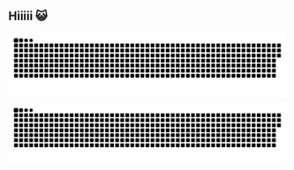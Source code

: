 ##                        Hiiiii 😺
  
![Snake animation](https://github.com/lalvessiqueira/lalvessiqueira/blob/output/github-contribution-grid-snake.svg)

![github contribution grid snake animation](https://raw.githubusercontent.com/lalvessiqueira/lalvessiqueira/output/github-contribution-grid-snake.svg)

<!-- ## 
 <div>
  <a href="https://github.com/lalvessiqueira">
  <img height="180em" src="https://github-readme-stats.vercel.app/api?username=lalvessiqueira&show_icons=true&theme=dracula&include_all_commits=true"/>
  <img align="right" alt="Leti-greeting" width="200" height="200" src="https://i.pinimg.com/originals/2d/8e/e8/2d8ee815146390d567706f2c7b5c2916.gif">
<div>
<div style="display: inline_block"><br>
</div> -->
